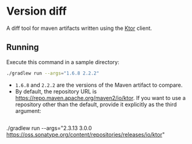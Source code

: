 # Version diff

A diff tool for maven artifacts written using the [Ktor](https://ktor.io) client.

## Running

Execute this command in a sample directory:

```bash
./gradlew run --args="1.6.8 2.2.2"
```

* `1.6.8` and `2.2.2` are the versions of the Maven artifact to compare.
* By default, the repository URL is https://repo.maven.apache.org/maven2/io/ktor.
  If you want to use a repository other than the default, provide it explicitly as the third argument:
  ```bash
./gradlew run --args="2.3.13 3.0.0 https://oss.sonatype.org/content/repositories/releases/io/ktor"
```